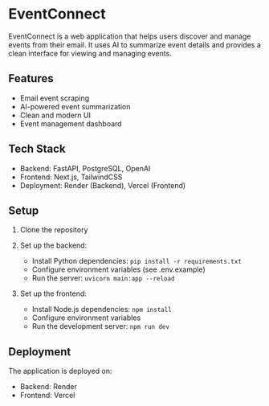 # EventConnect

EventConnect is a web application that helps users discover and manage events from their email. It uses AI to summarize event details and provides a clean interface for viewing and managing events.

## Features

- Email event scraping
- AI-powered event summarization
- Clean and modern UI
- Event management dashboard

## Tech Stack

- Backend: FastAPI, PostgreSQL, OpenAI
- Frontend: Next.js, TailwindCSS
- Deployment: Render (Backend), Vercel (Frontend)

## Setup

1. Clone the repository
2. Set up the backend:
   - Install Python dependencies: `pip install -r requirements.txt`
   - Configure environment variables (see .env.example)
   - Run the server: `uvicorn main:app --reload`

3. Set up the frontend:
   - Install Node.js dependencies: `npm install`
   - Configure environment variables
   - Run the development server: `npm run dev`

## Deployment

The application is deployed on:
- Backend: Render
- Frontend: Vercel 